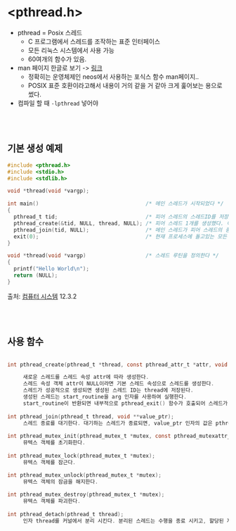 # <pthread.h>

- pthread = Posix 스레드
  - C 프로그램에서 스레드를 조작하는 표준 인터페이스
  - 모든 리눅스 시스템에서 사용 가능
  - 60여개의 함수가 있음.
- man 페이지 한글로 보기 -> [링크](http://neosrtos.com/docs/posix_api/pthread.html)
  - 정확히는 운영체제인 neos에서 사용하는 포식스 함수 man페이지..
  - POSIX 표준 호환이라고해서 내용이 거의 같을 거 같아 크게 훑어보는 용으로 썼다.
- 컴파일 할 때 `-lpthread` 넣어야

<br><br>

## 기본 생성 예제

```C
#include <pthread.h>
#include <stdio.h>
#include <stdlib.h>

void *thread(void *vargp);

int main()                                  /* 메인 스레드가 시작되었다 */
{
  pthread_t tid;                            /* 피어 스레드의 스레드ID를 저장하는 데에 쓸 것이다 */
  pthread_create(&tid, NULL, thread, NULL); /* 피어 스레드 1개를 생성했다. 이제 메인 스레드와 피어 스레드는 동시에 돌고있다 */
  pthread_join(tid, NULL);                  /* 메인 스레드가 피어 스레드의 종료를 기다린다 */
  exit(0);                                  /* 현재 프로세스에 돌고있는 모든 스레드를 종료한다. 현재의 경우, 메인 스레드 1개가 전부다. */
}

void *thread(void *vargp)                   /* 스레드 루틴을 정의한다 */
{
  printf("Hello World\n");
  return (NULL);
}
```

출처: [컴퓨터 시스템](http://www.kyobobook.co.kr/product/detailViewKor.laf?ejkGb=KOR&mallGb=KOR&barcode=9791185475219&orderClick=LAG&Kc=) 12.3.2


<br><br>

## 사용 함수 

```C

int pthread_create(pthread_t *thread, const pthread_attr_t *attr, void *(*start_routine)(void *), void *arg);

     새로운 스레드를 스레드 속성 attr에 따라 생성한다.
     스레드 속성 객체 attr이 NULL이라면 기본 스레드 속성으로 스레드를 생성한다.
     스레드가 성공적으로 생성되면 생성된 스레드 ID는 thread에 저장된다.
     생성된 스레드는 start_routine을 arg 인자를 사용하여 실행한다.
     start_routine이 반환되면 내부적으로 pthread_exit() 함수가 호출되어 스레드가 종료된다.
     
int pthread_join(pthread_t thread, void **value_ptr);
     스레드 종료를 대기한다. 대기하는 스레드가 종료되면, value_ptr 인자의 값은 pthread_exit() 함수가 전달한 종료 값을 얻게된다.
     
int pthread_mutex_init(pthread_mutex_t *mutex, const pthread_mutexattr_t *attr);
     뮤텍스 객체를 초기화한다.
     
int pthread_mutex_lock(pthread_mutex_t *mutex);
     뮤텍스 객체를 잠근다.

int pthread_mutex_unlock(pthread_mutex_t *mutex);
     뮤텍스 객체의 잠금을 해지한다.
     
int pthread_mutex_destroy(pthread_mutex_t *mutex);
     뮤텍스 객체를 파괴한다.
     
int pthread_detach(pthread_t thread);
     인자 thread를 커널에서 분리 시킨다. 분리된 스레드는 수행을 종료 시키고, 할당된 자원을 회수한다.

```
